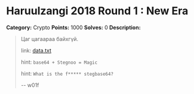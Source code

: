 # Haruulzangi 2018 Round 1 : New Era

**Category:** Crypto
**Points:** 1000
**Solves:** 0
**Description:**

>Цаг цагаараа байхгүй.
>
> link: [data.txt](data.txt)
>
> hint: `base64 + Stegnoo = Magic`
>
> hint: `What is the f***** stegbase64?`
>
>--
> w01f





